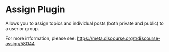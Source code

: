 # Assign Plugin 

Allows you to assign topics and individual posts (both private and public) to a user or group.

For more information, please see: https://meta.discourse.org/t/discourse-assign/58044
